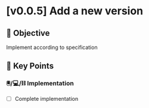 # [v0.0.5] Add a new version

## 🎯 Objective

<!-- Brief description of what needs to be accomplished -->

Implement according to specification

## 🔑 Key Points

### 🖲️/💻/⛓️ Implementation

<!-- Key point what needs to be accomplished, representing the idea of this Task -->

- [ ] Complete implementation
